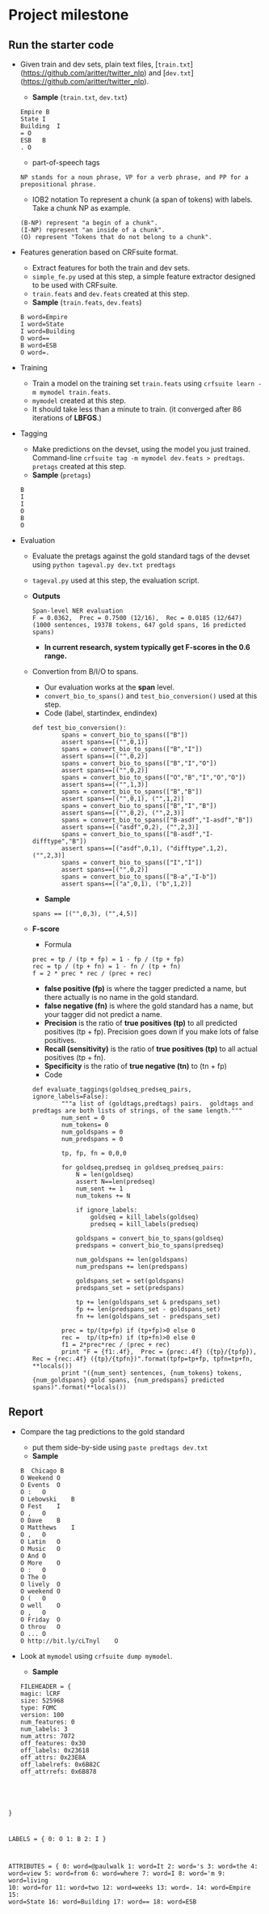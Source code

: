 # Project milestone

## Run the starter code

* Given train and dev sets, plain text files, [`train.txt`] (https://github.com/aritter/twitter_nlp) and [`dev.txt`] (https://github.com/aritter/twitter_nlp).
  + __Sample__ (`train.txt`, `dev.txt`)
  <pre><code>Empire	B
  State	I
  Building	I
  =	O
  ESB	B
  .	O</code></pre>
  + part-of-speech tags
  <pre><code>NP stands for a noun phrase, VP for a verb phrase, and PP for a prepositional phrase.</code></pre>
  + IOB2 notation
  To represent a chunk (a span of tokens) with labels. Take a chunk NP as example.
  <pre><code>(B-NP) represent "a begin of a chunk".
  (I-NP) represent "an inside of a chunk".
  (O) represent "Tokens that do not belong to a chunk".</code></pre> 

* Features generation based on CRFsuite format. 
  + Extract features for both the train and dev sets. 
  + `simple_fe.py` used at this step, a simple feature extractor designed to be used with CRFsuite.
  + `train.feats` and `dev.feats` created at this step.
  + __Sample__ (`train.feats`, `dev.feats`)
  <pre><code>B word=Empire
  I	word=State
  I	word=Building
  O	word==
  B	word=ESB
  O	word=.</code></pre>

* Training
  + Train a model on the training set `train.feats` using `crfsuite learn -m mymodel train.feats`.
  + `mymodel` created at this step.
  + It should take less than a minute to train. (it converged after 86 iterations of __LBFGS__.)

* Tagging
  + Make predictions on the devset, using the model you just trained. Command-line `crfsuite tag -m mymodel dev.feats > predtags`. `pretags` created at this step.
  + __Sample__ (`pretags`)
  <pre><code>B
  I
  I
  O
  B
  O</code></pre>

* Evaluation
  + Evaluate the pretags against the gold standard tags of the devset using `python tageval.py dev.txt predtags`
  + `tageval.py` used at this step, the evaluation script.
  + __Outputs__
    <pre><code>Span-level NER evaluation
    F = 0.0362,  Prec = 0.7500 (12/16),  Rec = 0.0185 (12/647)
    (1000 sentences, 19378 tokens, 647 gold spans, 16 predicted spans)</code></pre>
    - __In current research, system typically get F-scores in the 0.6 range.__
  + Convertion from B/I/O to spans.
    - Our evaluation works at the __span__ level.
    - `convert_bio_to_spans()` and `test_bio_conversion()` used at this step.
    - Code (label, startindex, endindex)
    <pre><code>def test_bio_conversion():
            spans = convert_bio_to_spans(["B"])
            assert spans==[("",0,1)]
            spans = convert_bio_to_spans(["B","I"])
            assert spans==[("",0,2)]
            spans = convert_bio_to_spans(["B","I","O"])
            assert spans==[("",0,2)]
            spans = convert_bio_to_spans(["O","B","I","O","O"])
            assert spans==[("",1,3)]
            spans = convert_bio_to_spans(["B","B"])
            assert spans==[("",0,1), ("",1,2)]
            spans = convert_bio_to_spans(["B","I","B"])
            assert spans==[("",0,2), ("",2,3)]
            spans = convert_bio_to_spans(["B-asdf","I-asdf","B"])
            assert spans==[("asdf",0,2), ("",2,3)]
            spans = convert_bio_to_spans(["B-asdf","I-difftype","B"])
            assert spans==[("asdf",0,1), ("difftype",1,2), ("",2,3)]
            spans = convert_bio_to_spans(["I","I"])
            assert spans==[("",0,2)]
            spans = convert_bio_to_spans(["B-a","I-b"])
            assert spans==[("a",0,1), ("b",1,2)]</code></pre>
    - __Sample__
    <pre><code>spans == [("",0,3), ("",4,5)]</code></pre>

  + __F-score__
    - Formula
    <pre><code>prec = tp / (tp + fp) = 1 - fp / (tp + fp)
    rec = tp / (tp + fn) = 1 - fn / (tp + fn)
    f = 2 * prec * rec / (prec + rec)</code></pre>
      * __false positive (fp)__ is where the tagger predicted a name, but there actually is no name in the gold standard.
      * __false negative (fn)__ is where the gold standard has a name, but your tagger did not predict a name.
      * __Precision__ is the ratio of __true positives (tp)__ to all predicted positives (tp + fp). Precision goes down if you make lots of false positives.
      * __Recall (sensitivity)__ is the ratio of __true positives (tp)__ to all actual positives (tp + fn).
      * __Specificity__ is the ratio of __true negative (tn)__ to (tn + fp)
    - Code
    <pre><code>def evaluate_taggings(goldseq_predseq_pairs, ignore_labels=False):
            """a list of (goldtags,predtags) pairs.  goldtags and predtags are both lists of strings, of the same length."""
            num_sent = 0
            num_tokens= 0
            num_goldspans = 0
            num_predspans = 0
            
            tp, fp, fn = 0,0,0
    
            for goldseq,predseq in goldseq_predseq_pairs:
                N = len(goldseq)
                assert N==len(predseq)
                num_sent += 1
                num_tokens += N

                if ignore_labels:
                    goldseq = kill_labels(goldseq)
                    predseq = kill_labels(predseq)
        
                goldspans = convert_bio_to_spans(goldseq)
                predspans = convert_bio_to_spans(predseq)
        
                num_goldspans += len(goldspans)
                num_predspans += len(predspans)
        
                goldspans_set = set(goldspans)
                predspans_set = set(predspans)
                
                tp += len(goldspans_set & predspans_set)
                fp += len(predspans_set - goldspans_set)
                fn += len(goldspans_set - predspans_set)
    
            prec = tp/(tp+fp) if (tp+fp)>0 else 0
            rec =  tp/(tp+fn) if (tp+fn)>0 else 0
            f1 = 2*prec*rec / (prec + rec)
            print "F = {f1:.4f},  Prec = {prec:.4f} ({tp}/{tpfp}),  Rec = {rec:.4f} ({tp}/{tpfn})".format(tpfp=tp+fp, tpfn=tp+fn, **locals())
            print "({num_sent} sentences, {num_tokens} tokens, {num_goldspans} gold spans, {num_predspans} predicted spans)".format(**locals())</code></pre>
    
## Report

* Compare the tag predictions to the gold standard
  + put them side-by-side using `paste predtags dev.txt`
  + __Sample__
  <pre><code>B	Chicago	B
  O	Weekend	O
  O	Events	O
  O	:	O
  O	Lebowski	B
  O	Fest	I
  O	,	O
  O	Dave	B
  O	Matthews	I
  O	,	O
  O	Latin	O
  O	Music	O
  O	And	O
  O	More	O
  O	:	O
  O	The	O
  O	lively	O
  O	weekend	O
  O	(	O
  O	well	O
  O	,	O
  O	Friday	O
  O	throu	O
  O	...	O
  O	http://bit.ly/cLTnyl	O</code></pre>

* Look at `mymodel` using `crfsuite dump mymodel`.
  + __Sample__
  <pre><code>FILEHEADER = {
  magic: lCRF
  size: 525968
  type: FOMC
  version: 100
  num_features: 0
  num_labels: 3
  num_attrs: 7072
  off_features: 0x30
  off_labels: 0x23618
  off_attrs: 0x23E8A
  off_labelrefs: 0x6B82C
  off_attrrefs: 0x6B878
}

LABELS = {
      0: O
      1: B
      2: I
}

ATTRIBUTES = {
      0: word=@paulwalk
      1: word=It
      2: word='s
      3: word=the
      4: word=view
      5: word=from
      6: word=where
      7: word=I
      8: word='m
      9: word=living
     10: word=for
     11: word=two
     12: word=weeks
     13: word=.
     14: word=Empire
     15: word=State
     16: word=Building
     17: word==
     18: word=ESB</code></pre>
